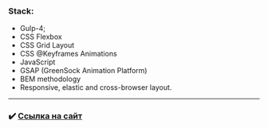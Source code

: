 ### Stack:
* Gulp-4;
* CSS Flexbox
* CSS Grid Layout
* CSS @Keyframes Animations
* JavaScript
* GSAP (GreenSock Animation Platform)
* BEM methodology
* Responsive, elastic and cross-browser layout.

---

### :heavy_check_mark: [Ссылка на сайт](https://androfficial.github.io/site-2)
